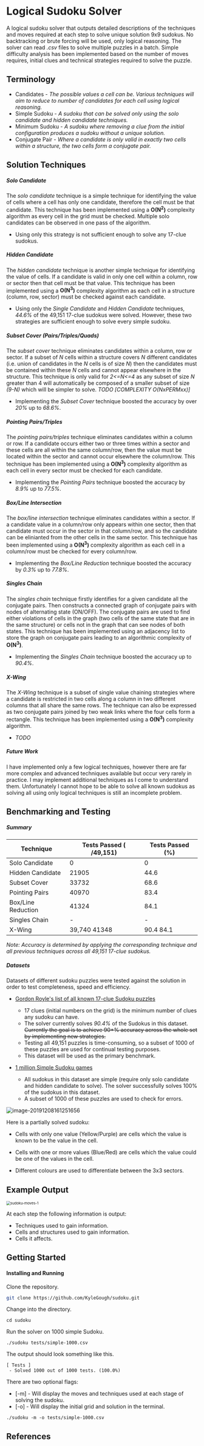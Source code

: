 # Logical Sudoku Solver

A logical sudoku solver that outputs detailed descriptions of the techniques and moves required at each step to solve unique solution 9x9 sudokus. No backtracking or brute forcing will be used, only logical reasoning. The solver can read *.csv* files to solve multiple puzzles in a batch. Simple difficulty analysis has been implemented based on the number of moves requires, initial clues and technical strategies required to solve the puzzle.





## Terminology



* Candidates - *The possible values a cell can be. Various techniques will aim to reduce to number of candidates for each cell using logical reasoning.*
* Simple Sudoku - *A sudoku that can be solved only using the solo candidate and hidden candidate techniques.*
* Minimum Sudoku - *A sudoku where removing a clue from the initial configuration produces a sudoku without a unique solution.*
* Conjugate Pair - *Where a candidate is only valid in exactly two cells within a structure, the two cells form a conjugate pair.*





## Solution Techniques ##



##### Solo Candidate #####

The *solo candidate* technique is a simple technique for identifying the value of cells where a cell has only one candidate, therefore the cell must be that candidate. This technique has been implemented using a **O(N<sup>2</sup>)** complexity algorithm as every cell in the grid must be checked. Multiple solo candidates can be observed in one pass of the algorithm.

* Using only this strategy is not sufficient enough to solve any 17-clue sudokus.





##### Hidden Candidate ###

The *hidden candidate* technique is another simple technique for identifying the value of cells. If a candidate is valid in only one cell within a column, row or sector then that cell must be that value. This technique has been implemented using a **O(N<sup>3</sup>)** complexity algorithm as each cell in a structure (column, row, sector) must be checked against each candidate.

* Using only the *Single Candidate* and *Hidden Candidate* techniques, *44.6%* of the 49,151 17-clue sudokus were solved. However, these two strategies are sufficient enough to solve every simple sudoku.





##### Subset Cover (Pairs/Triples/Quads) #####

The *subset cover* technique eliminates candidates within a column, row or sector. If a subset of *N* cells within a structure covers *N* different candidates (i.e. union of candidates in the *N* cells is of size *N*) then the candidates must be contained within these *N* cells and cannot appear elsewhere in the structure. This technique is only valid for *2<=N<=4* as any subset of size *N* greater than 4 will automatically be composed of a smaller subset of size *(9-N)* which will be simpler to solve. *TODO [COMPLEXITY O(NxPERMxx)]*

* Implementing the *Subset Cover* technique boosted the accuracy by over *20%* up to *68.6%*.





##### Pointing Pairs/Triples #####

The *pointing pairs/triples* technique eliminates candidates within a column or row. If a candidate occurs either two or three times within a sector and these cells are all within the same column/row, then the value must be located within the sector and cannot occur elsewhere the column/row. This technique has been implemented using a **O(N<sup>3</sup>)** complexity algorithm as each cell in every sector must be checked for each candidate.

* Implementing the *Pointing Pairs* technique boosted the accuracy by *8.9%* up to *77.5%*. 





##### Box/Line Intersection #####

The *box/line intersection* technique eliminates candidates within a sector. If a candidate value in a column/row only appears within one sector, then that candidate must occur in the sector in that column/row, and so the candidate can be elinianted from the other cells in the same sector. This technique has been implemented using a **O(N<sup>3</sup>)** complexity algorithm as each cell in a column/row must be checked for every column/row.

* Implementing the *Box/Line Reduction* technique boosted the accuracy by *0.3%* up to *77.8%*.





##### Singles Chain

The *singles chain* technique firstly identifies for a given candidate all the conjugate pairs. Then constructs a connected graph of conjugate pairs with nodes of alternating state (ON/OFF). The conjugate pairs are used to find either violations of cells in the graph (two cells of the same state that are in the same structure) or cells not in the graph that can see nodes of both states. This technique has been implemented using an adjacency list to store the graph on conjugate pairs leading to an algorithmic complexity of **O(N<sup>3</sup>)**.

* Implementing the *Singles Chain* technique boosted the accuracy up to *90.4%*.





##### X-Wing #####

The *X-Wing* technique is a subset of single value chaining strategies where a candidate is restricted in two cells along a column in two different columns that all share the same rows. The technique can also be expressed as two conjugate pairs joined by two weak links where the four cells form a rectangle. This technique has been implemented using a **O(N<sup>3</sup>)** complexity algorithm.

* *TODO*





##### Future Work

I have implemented only a few logical techniques, however there are far more complex and advanced techniques available but occur very rarely in practice. I may implement additional techniques as I come to understand them. Unfortunately I cannot hope to be able to solve all known sudokus as solving all using only logical techniques is still an incomplete problem.





## Benchmarking and Testing ##



##### Summary #####

| Technique          | Tests Passed ( /49,151) | Tests Passed (%) |
| ------------------ | ----------------------- | ---------------- |
| Solo Candidate     | 0                       | 0                |
| Hidden Candidate   | 21905                   | 44.6             |
| Subset Cover       | 33732                   | 68.6             |
| Pointing Pairs     | 40970                   | 83.4             |
| Box/Line Reduction | 41324                   | 84.1             |
| Singles Chain      | -                       | -                |
| X-Wing             | 39,740     41348        | 90.4    84.1     |

*Note: Accuracy is determined by applying the corresponding technique and all previous techniques across all 49,151 17-clue sudokus.*





##### Datasets

Datasets of different sudoku puzzles were tested against the solution in order to test completeness, speed and efficiency.

- [Gordon Royle's list of all known 17-clue Sudoku puzzles][2]
  - 17 clues (initial numbers on the grid) is the minimum number of clues any sudoku can have.
  - The solver currently solves *90.4%* of the Sudokus in this dataset. ~~Currently the goal is to achieve 90+% accuracy across the whole set by implementing new strategies.~~
  - Testing all 49,151 puzzles is time-consuming, so a subset of 1000 of these puzzles are used for continual testing purposes.
  - This dataset will be used as the primary benchmark.

- [1 million Simple Sudoku games][1]
  - All sudokus in this dataset are simple (require only solo candidate and hidden candidate to solve). The solver successfully solves 100% of the sudokus in this dataset.
  - A subset of 1000 of these puzzles are used to check for errors.



![image-20191208161251656](/home/kyle/.config/Typora/typora-user-images/image-20191208161251656.png)



Here is a partially solved sudoku:

* Cells with only one value (Yellow/Purple) are cells which the value is known to be the value in the cell.

* Cells with one or more values (Blue/Red) are cells which the value could be one of the values in the cell.
* Different colours are used to differentiate between the 3x3 sectors.



## Example Output



<img src="/home/kyle/Pictures/sudoku-moves-1.png" alt="sudoku-moves-1" style="zoom: 67%;" />



At each step the following information is output:

* Techniques used to gain information.
* Cells and structures used to gain information.
* Cells it affects.



## Getting Started ##



#### Installing and Running ####

Clone the repository.

``` bash
git clone https://github.com/KyleGough/sudoku.git
```



Change into the directory.

``` git
cd sudoku
```



Run the solver on 1000 simple Sudoku.

``` git
./sudoku tests/simple-1000.csv
```



The output should look something like this.

```
[ Tests ]
 - Solved 1000 out of 1000 tests. (100.0%)
```



There are two optional flags:

* [-m] - Will display the moves and techniques used at each stage of solving the sudoku.
* [-o] - Will display the initial grid and solution in the terminal.

```
./sudoku -m -o tests/simple-1000.csv
```



## References ##

[1]: https://www.kaggle.com/bryanpark/sudoku	"1,000,000 Sudoku"
[2]: http://staffhome.ecm.uwa.edu.au/~00013890/sudokumin.php	"17-Clue Sudokus"
